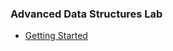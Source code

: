 ### Advanced Data Structures Lab

+ [Getting Started](https://raw.githubusercontent.com/tejasmorkar/SE/ads/master/cg00.cpp)

